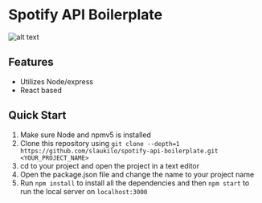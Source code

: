 # Spotify API Boilerplate

![alt text](C:\Users\slauk\OneDrive\Pictures\spotify.PNG)
## **Features**
- Utilizes Node/express
- React based

## **Quick Start**
1. Make sure Node and npmv5 is installed
2. Clone this repository using 
`git clone --depth=1 https://github.com/slaukilo/spotify-api-boilerplate.git <YOUR_PROJECT_NAME>`
3. cd to your project and open the project in a text editor
4. Open the package.json file and change the name to your project name
5. Run `npm install` to install all the dependencies and then `npm start` to
run the local server on `localhost:3000`
